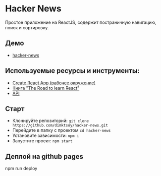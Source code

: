 #  Hacker News

Простое приложение на ReactJS, содержит постраничную навигацию, поиск и сортировку.

## Демо
- [hacker-news](https://dimktsoy.github.io/hacker-news/)

## Используемые ресурсы и инструменты:
- [Create React App (рабочее окружение)](https://github.com/facebook/create-react-app)
- [Книга "The Road to learn React"](https://github.com/the-road-to-learn-react)
- [API](https://hn.algolia.com/api)

## Cтарт
- Клонируйте репозиторий: `git clone https://github.com/dimktsoy/hacker-news.git`
- Перейдите в папку с проектом `cd hacker-news`
- Установите зависимости: `npm i`
- Запустите проект: `npm start`

## Деплой на github pages
npm run deploy